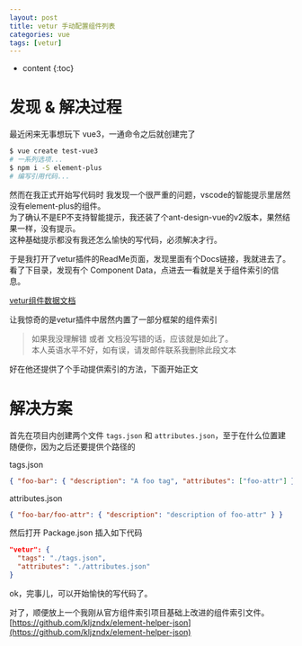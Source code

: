 ```yaml
---
layout: post
title: vetur 手动配置组件列表
categories: vue
tags: [vetur]
---
```

   
* content
{:toc}    

# 发现 & 解决过程

最近闲来无事想玩下 vue3，一通命令之后就创建完了

``` sh
$ vue create test-vue3
# 一系列选项...
$ npm i -S element-plus
# 编写引用代码...
```

然而在我正式开始写代码时 我发现一个很严重的问题，vscode的智能提示里居然没有element-plus的组件。  
为了确认不是EP不支持智能提示，我还装了个ant-design-vue的v2版本，果然结果一样，没有提示。  
这种基础提示都没有我还怎么愉快的写代码，必须解决才行。

于是我打开了vetur插件的ReadMe页面，发现里面有个Docs链接，我就进去了。  
看了下目录，发现有个 Component Data，点进去一看就是关于组件索引的信息。

[vetur组件数据文档](https://vuejs.github.io/vetur/guide/component-data.html)

让我惊奇的是vetur插件中居然内置了一部分框架的组件索引

> 如果我没理解错 或者 文档没写错的话，应该就是如此了。  
> 本人英语水平不好，如有误，请发邮件联系我删除此段文本

好在他还提供了个手动提供索引的方法，下面开始正文

# 解决方案

首先在项目内创建两个文件 `tags.json` 和 `attributes.json`，至于在什么位置建随便你，因为之后还要提供个路径的

tags.json

``` json
{ "foo-bar": { "description": "A foo tag", "attributes": ["foo-attr"] } }
```

attributes.json

``` json
{ "foo-bar/foo-attr": { "description": "description of foo-attr" } }
```

然后打开 Package.json 插入如下代码

``` json
"vetur": {
  "tags": "./tags.json",
  "attributes": "./attributes.json"
}
```

ok，完事儿，可以开始愉快的写代码了。

对了，顺便放上一个我刚从官方组件索引项目基础上改进的组件索引文件。  
[https://github.com/kljzndx/element-helper-json](https://github.com/kljzndx/element-helper-json)